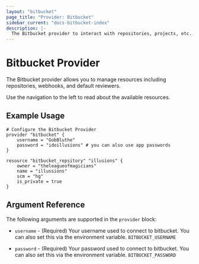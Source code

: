 ```yaml
---
layout: "bitbucket"
page_title: "Provider: Bitbucket"
sidebar_current: "docs-bitbucket-index"
description: |-
  The Bitbucket provider to interact with repositories, projects, etc..
---
```


# Bitbucket Provider

The Bitbucket provider allows you to manage resources including repositories,
webhooks, and default reviewers.

Use the navigation to the left to read about the available resources.

## Example Usage

```
# Configure the Bitbucket Provider
provider "bitbucket" {
    username = "GobBluthe"
    password = "idoillusions" # you can also use app passwords
}

resource "bitbucket_repsitory" "illusions" {
    owner = "theleagueofmagicians"
    name = "illussions"
    scm = "hg"
    is_private = true
}
```

## Argument Reference

The following arguments are supported in the `provider` block:

* `username` - (Required) Your username used to connect to bitbucket. You can
  also set this via the environment variable. `BITBUCKET_USERNAME`

* `password` - (Required) Your password used to connect to bitbucket. You can
  also set this via the environment variable. `BITBUCKET_PASSWORD`
